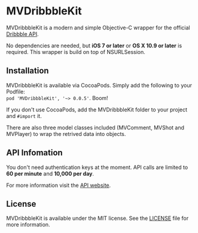 # MVDribbbleKit
MVDribbbleKit is a modern and simple Objective-C wrapper for the official [Dribbble API](https://dribbble.com/api).

No dependencies are needed, but **iOS 7 or later** or **OS X 10.9 or later** is required. This wrapper is build on top of NSURLSession.

## Installation
MVDribbbleKit is available via CocoaPods. Simply add the following to your Podfile:<br />
`pod 'MVDribbbleKit', '~> 0.0.5'`. Boom!

If you don't use CocoaPods, add the MVDribbbleKit folder to your project and `#import` it.

There are also three model classes included (MVComment, MVShot and MVPlayer) to wrap the retrived data into objects.


## API Infomation
You don't need authentication keys at the moment. API calls are limited to **60 per minute** and **10,000 per day**.

For more information visit the [API website](https://dribbble.com/api).

## License
MVDribbbleKit is available under the MIT license. See the [LICENSE](https://github.com/marcelvoss/MVDribbbleKit/blob/master/LICENSE.md) file for more information.